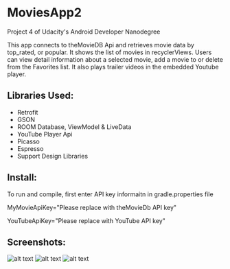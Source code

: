 # MoviesApp2

Project 4 of Udacity's Android Developer Nanodegree

This app connects to theMovieDB Api and retrieves movie data by top_rated, 
or popular.  It shows the list of movies in recyclerViews.  Users can view detail information about a selected movie, 
add a movie to or delete from the Favorites list.  It also plays trailer videos in the embedded Youtube player.



## Libraries Used:
* Retrofit
* GSON
* ROOM Database, ViewModel & LiveData
* YouTube Player Api
* Picasso
* Espresso
* Support Design Libraries



## Install:
To run and compile, first enter API key informaitn in gradle.properties file

MyMovieApiKey="Please replace with theMovieDb API key"

YouTubeApiKey="Please replace with YouTube API key"



## Screenshots:
![alt text](https://github.com/go8minMile/MoviesApp2/blob/master/MoviesApp2List.png)
![alt text](https://github.com/go8minMile/MoviesApp2/blob/master/MoviesApp2Detail.png)
![alt text](https://github.com/go8minMile/MoviesApp2/blob/master/MoviesApp2Favorites.png)
